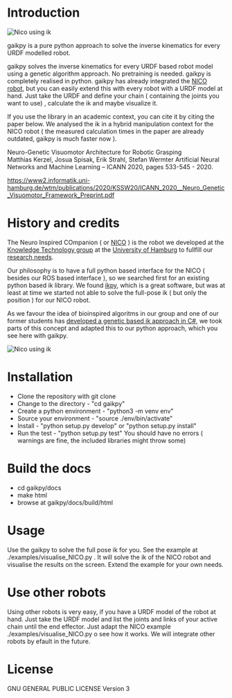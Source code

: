 # Introduction

![Nico using ik](https://github.com/knowledgetechnologyuhh/gaikpy/blob/main/nico_ik.jpg?raw=true "NICO ik")

gaikpy is a pure python approach to solve the inverse kinematics for every URDF modelled robot.

gaikpy solves the inverse kinematics for every URDF based robot model using a genetic algorithm approach. No pretraining is needed. gaikpy is completely realised in python. gaikpy has already integrated the [NICO robot](https://www.inf.uni-hamburg.de/en/inst/ab/wtm/research/neurobotics/nico.html), but you can easily extend this with every robot with a URDF model at hand. Just take the URDF and define your chain ( containing the joints you want to use) , calculate the ik and maybe visualize it. 

If you use the library in an academic context, you can cite it by citing the paper below. We analysed the ik in a hybrid manipulation context for the NICO robot ( the measured calculation times in the paper are already outdated, gaikpy is much faster now ).

Neuro-Genetic Visuomotor Architecture for Robotic Grasping   
Matthias Kerzel, Josua Spisak, Erik Strahl, Stefan Wermter
Artificial Neural Networks and Machine Learning – ICANN 2020, pages 533-545 - 2020.

https://www2.informatik.uni-hamburg.de/wtm/publications/2020/KSSW20/ICANN_2020__Neuro_Genetic_Visuomotor_Framework_Preprint.pdf

# History and credits

The Neuro Inspired COmpanion ( or [NICO](https://www.inf.uni-hamburg.de/en/inst/ab/wtm/research/neurobotics/nico.html) ) is the robot we developed at the [Knowledge Technology group](https://www.inf.uni-hamburg.de/en/inst/ab/wtm/about.html) at the [University of Hamburg](https://www.uni-hamburg.de/en.html) to fullfill our [research needs](https://www2.informatik.uni-hamburg.de/wtm/publications/2017/KSMNHW17/NICO_RO-MAN_2017-PREPRINT-2017.pdf). 

Our philosophy is to have a full python based interface for the NICO ( besides our ROS based interface ), so we searched first for an existing python based ik library. We found [ikpy](https://github.com/Phylliade/ikpy), which is a great software, but was at least at time we started not able to solve the full-pose ik ( but only the position ) for our NICO robot. 

As we favour the idea of bioinspired algoritms in our group and one of our former students has [developed a genetic based ik approach in C#](https://ieeexplore.ieee.org/document/7866587), we took parts of this concept and adapted this to our python approach, which you see here with gaikpy.


![Nico using ik](https://github.com/knowledgetechnologyuhh/gaikpy/blob/main/nico_opt.gif?raw=true "NICO ik")

# Installation

+ Clone the repository with git clone 
+ Change to the directory - "cd gaikpy"
+ Create a python environment - "python3 -m venv env"
+ Source your environment - "source ./env/bin/activate"
+ Install - "python setup.py develop" or "python setup.py install"
+ Run the test - "python setup.py test"
You should have no errors ( warnings are fine, the included libraries might throw some)

# Build the docs

+ cd gaikpy/docs
+ make html
+ browse at gaikpy/docs/build/html

# Usage

Use the gaikpy to solve the full pose ik for you. 
See the example at ./examples/visualise_NICO.py . It will solve the ik of the NICO robot and visualise the results on the screen. Extend the example for your own needs.

# Use other robots

Using other robots is very easy, if you have a URDF model of the robot at hand. Just take the URDF model and list the joints and links of your active chain until the end effector. Just adapt the NICO example ./examples/visualise_NICO.py o see how it works.
We will integrate other robots by efault in the future. 

# License

GNU GENERAL PUBLIC LICENSE Version 3